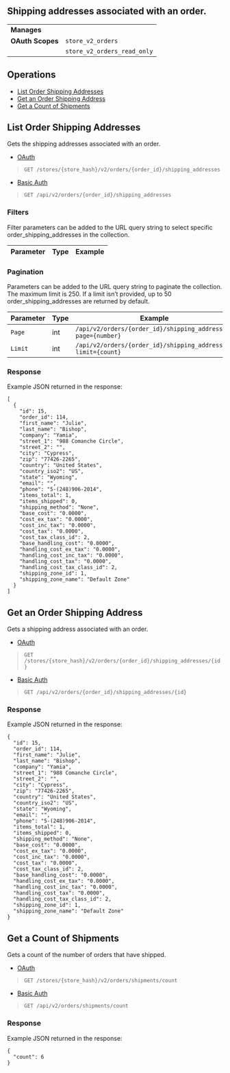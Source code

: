 ## Shipping addresses associated with an order.

|||
|---|---|
| **Manages** |
| **OAuth Scopes** | `store_v2_orders`
||`store_v2_orders_read_only`

</div>

</div>

## Operations

*   [List Order Shipping Addresses](#list-order-shipping-addresses)
*   [Get an Order Shipping Address](#get-an-order-shipping-address)
*   [Get a Count of Shipments](#get-a-count-of-shipments)

## List Order Shipping Addresses

Gets the shipping addresses associated with an order.

*   [OAuth](#list-order-shipping-addresses-oauth)
>`GET /stores/{store_hash}/v2/orders/{order_id}/shipping_addresses`</div>
*   [Basic Auth](#list-order-shipping-addresses-basic)
>`GET /api/v2/orders/{order_id}/shipping_addresses`</div>

### Filters

Filter parameters can be added to the URL query string to select specific order_shipping_addresses in the collection.

| Parameter | Type | Example |
| --- | --- | --- |

### Pagination

Parameters can be added to the URL query string to paginate the collection. The maximum limit is 250\. If a limit isn’t provided, up to 50 order_shipping_addresses are returned by default.

| Parameter | Type | Example |
| --- | --- | --- |
| `Page` | int | `/api/v2/orders/{order_id}/shipping_addresses?page={number}` |
| `Limit` | int | `/api/v2/orders/{order_id}/shipping_addresses?limit={count}` |

### Response

Example JSON returned in the response:

```
[
  {
    "id": 15,
    "order_id": 114,
    "first_name": "Julie",
    "last_name": "Bishop",
    "company": "Yamia",
    "street_1": "988 Comanche Circle",
    "street_2": "",
    "city": "Cypress",
    "zip": "77426-2265",
    "country": "United States",
    "country_iso2": "US",
    "state": "Wyoming",
    "email": "",
    "phone": "5-(248)906-2014",
    "items_total": 1,
    "items_shipped": 0,
    "shipping_method": "None",
    "base_cost": "0.0000",
    "cost_ex_tax": "0.0000",
    "cost_inc_tax": "0.0000",
    "cost_tax": "0.0000",
    "cost_tax_class_id": 2,
    "base_handling_cost": "0.0000",
    "handling_cost_ex_tax": "0.0000",
    "handling_cost_inc_tax": "0.0000",
    "handling_cost_tax": "0.0000",
    "handling_cost_tax_class_id": 2,
    "shipping_zone_id": 1,
    "shipping_zone_name": "Default Zone"
  }
]
```

## Get an Order Shipping Address

Gets a shipping address associated with an order.

*   [OAuth](#get-an-order-shipping-address-oauth)
>`GET /stores/{store_hash}/v2/orders/{order_id}/shipping_addresses/{id}`</div>
*   [Basic Auth](#get-an-order-shipping-address-basic)
>`GET /api/v2/orders/{order_id}/shipping_addresses/{id}`</div>

### Response

Example JSON returned in the response:
```
{
  "id": 15,
  "order_id": 114,
  "first_name": "Julie",
  "last_name": "Bishop",
  "company": "Yamia",
  "street_1": "988 Comanche Circle",
  "street_2": "",
  "city": "Cypress",
  "zip": "77426-2265",
  "country": "United States",
  "country_iso2": "US",
  "state": "Wyoming",
  "email": "",
  "phone": "5-(248)906-2014",
  "items_total": 1,
  "items_shipped": 0,
  "shipping_method": "None",
  "base_cost": "0.0000",
  "cost_ex_tax": "0.0000",
  "cost_inc_tax": "0.0000",
  "cost_tax": "0.0000",
  "cost_tax_class_id": 2,
  "base_handling_cost": "0.0000",
  "handling_cost_ex_tax": "0.0000",
  "handling_cost_inc_tax": "0.0000",
  "handling_cost_tax": "0.0000",
  "handling_cost_tax_class_id": 2,
  "shipping_zone_id": 1,
  "shipping_zone_name": "Default Zone"
}
```

## Get a Count of Shipments

Gets a count of the number of orders that have shipped.

*   [OAuth](#get-a-count-of-shipments-oauth)
>`GET /stores/{store_hash}/v2/orders/shipments/count`</div>
*   [Basic Auth](#get-a-count-of-shipments-basic)
>`GET /api/v2/orders/shipments/count`</div>


### Response

Example JSON returned in the response:

```
{
  "count": 6
}
```
